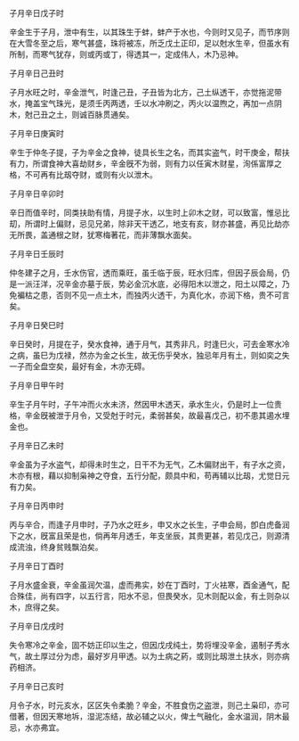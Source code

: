 子月辛日戊子时

辛金生于子月，泄中有生，以其珠生于蚌，蚌产于水也，今则时又见子，而节序则在大雪冬至之后，寒气甚盛，珠将被冻，所乏戊土正印，足以尅水生辛，但虽水有所制，而寒气犹存，则或丙或丁，得透其一，定成伟人，木乃忌神。

子月辛日己丑时

子月水旺之时，辛金泄气，时逢己丑，子丑皆为北方，己土纵透干，亦觉拖泥带水，掩盖宝气珠光，是须壬丙两透，壬以水冲刷之，丙火以温煦之，再加一点阴木，尅己丑之土，则诚百脉贯通矣。

子月辛日庚寅时

辛生于仲冬子提，子为辛金之食神，徒具长生之名，而其实盗气，时干庚金，帮扶有力，所谓食神大喜劫财乡，辛金旣不为弱，则有力以任寅木财星，洵係富厚之格，不可再有比刼夺财，或则有火以泄木。

子月辛日辛卯时

辛日而值辛时，同类扶助有情，月提子水，以生时上卯木之财，可以致富，惟忌比刧，所谓时上偏财，忌见兄弟，除非天干透乙，地支有亥，财亦甚盛，再见比劫亦无所畏，盖通根之财，犹寒梅著花，而非薄飘水面矣。

子月辛日壬辰时

仲冬建子之月，壬水伤官，透而乘旺，虽壬临于辰，旺水归库，但因子辰会局，仍是一派汪洋，况辛金亦墓于辰，势必金沉水底，必得阳木以泄之，阳土以障之，乃免褊枯之患，否则不见一点土木，而独丙火透干，为真化水，亦润下格，贵不可言矣。

子月辛日癸巳时

辛日癸时，月提在子，癸水食神，通于月气，其秀非凡，时逢巳火，可去金寒水冷之病，虽巳为戊禄，然亦为金之长生，故无伤乎癸水，独忌年月有土，则如奕之失一子而全盘空矣，最好有金，木亦无碍。

子月辛日甲午时

辛生子月午时，子午冲而火水未济，然因甲木透天，承水生火，仍是时上一位贵格，辛金旣被泄于月令，又受尅于时元，柔弱甚矣，故最喜戊己，初不患其遏水埋金也。

子月辛日乙未时

辛金虽为子水盗气，却得未时生之，日干不为无气，乙木偏财出干，有子水之资，木亦有根，藉以抑制枭神之夺食，五行分配，颇具中和，苟再辅以比刼，尤觉日元有力矣。

子月辛日丙申时

丙与辛合，而逢子月申时，子乃水之旺乡，申又水之长生，子申会局，卽白虎备润下之水，旣富且荣是也，倘再年月透壬，年支坐辰，其贵更甚，若见戊己，则源清成流浊，终身贫贱飘泊矣。

子月辛日丁酉时

子月水盛金衰，辛金虽润欠温，虚而弗实，妙在丁酉时，丁火袪寒，酉金通气，配合殊佳，尚有四字，以五行言，阳水不忌，但畏癸水，见木则配以金，有土则杂以木，庶得之矣。

子月辛日戊戌时

失令寒冷之辛金，固不妨正印以生之，但因戊戌纯土，势将埋没辛金，遏制子秀水气，故土厚过分为虑，最好岁月甲透。以为土病之葯，或则比刼泄土扶水，则亦病药相济。

子月辛日己亥时

月令子水，时元亥水，区区失令柔脆？辛金，不胜食伤之盗泄，则己土枭印，亦可借著，但因天寒地坼，湿泥冻结，故必辅之以火，俾土气融化，金水温润，阴木最忌，水亦弗宜。

